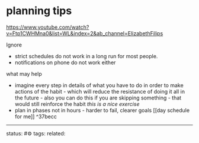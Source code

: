 # planning tips
https://www.youtube.com/watch?v=Ftp1CWHMna0&list=WL&index=2&ab_channel=ElizabethFilips

Ignore
 - strict schedules do not work in a long run for most people.  
 - notifications on phone do not work either

what may help
 - imagine every step in details of what you have to do in order to make actions of the habit - which will reduce the resistance of doing it all in the future - also you can do this if you are skipping something - that would still reinforce the habit *this is a nice exercise*
 - plan in phases not in hours - harder to fail, clearer goals [[day schedule for me]] ^37becc


--- 
status: #⚙️ 
tags: 
related: 